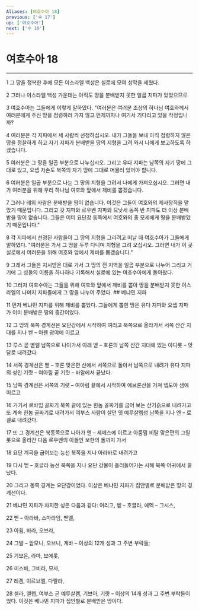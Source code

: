 ```yaml
---
Aliases: [여호수아 18]
previous: ['수 17']
up: ['여호수아']
next: ['수 19']
---
```

# 여호수아 18

***


1 그 땅을 정복한 후에 모든 이스라엘 백성은 실로에 모여 성막을 세웠다. 

2 그러나 이스라엘 백성 가운데는 아직도 땅을 분배받지 못한 일곱 지파가 있었으므로 

3 여호수아는 그들에게 이렇게 말하였다. "여러분은 여러분 조상의 하나님 여호와께서 여러분에게 주신 땅을 점령하러 가지 않고 언제까지나 여기서 기다리고 있을 작정입니까? 

4 여러분은 각 지파에서 세 사람씩 선정하십시오. 내가 그들을 보내 아직 점령하지 않은 땅을 정찰하게 하고 자기 지파가 분배받을 땅의 지형을 그려 와서 나에게 보고하도록 하겠습니다. 

5 여러분은 그 땅을 일곱 부분으로 나누십시오. 그리고 유다 지파는 남쪽의 자기 땅에 그대로 있고, 요셉 자손도 북쪽의 자기 땅에 그대로 머물러 있어야 합니다. 

6 여러분은 일곱 부분으로 나눈 그 땅의 지형을 그려서 나에게 가져오십시오. 그러면 내가 여러분을 위해 우리 하나님 여호와 앞에서 제비를 뽑겠습니다. 

7 그러나 레위 사람은 분배받을 땅이 없습니다. 이것은 그들이 여호와의 제사장직을 맡았기 때문입니다. 그리고 갓 지파와 르우벤 지파와 므낫세 동쪽 반 지파도 더 이상 분배받을 땅이 없습니다. 그들은 이미 요단강 동쪽에서 여호와의 종 모세에게 땅을 분배받았기 때문입니다." 

8 각 지파에서 선정된 사람들이 그 땅의 지형을 그리려고 떠날 때 여호수아가 그들에게 말하였다. "여러분은 가서 그 땅을 두루 다니며 지형을 그려 오십시오. 그러면 내가 이 곳 실로에서 여러분을 위해 여호와 앞에서 제비를 뽑겠습니다." 

9 그래서 그들은 지시받은 대로 가서 그 땅의 전 지역을 일곱 부분으로 나누어 그리고 거기에 그 성들의 이름을 하나하나 기록해서 실로에 있는 여호수아에게 돌아왔다. 

10 그러자 여호수아는 그들을 위해 여호와 앞에서 제비를 뽑아 땅을 분배받지 못한 이스라엘의 나머지 지파들에게 그 땅을 나누어 주었다. ## 베냐민 지파 

11 먼저 베냐민 지파를 위해 제비를 뽑았다. 그들에게 뽑힌 땅은 유다 지파와 요셉 지파가 이미 분배받은 땅의 중간이었다. 

12 그 땅의 북쪽 경계선은 요단강에서 시작하여 여리고 북쪽으로 올라가서 서쪽 산간 지대를 지나 벧 – 아웬 광야에 이르고 

13 루스 곧 벧엘 남쪽으로 나아가서 아래 벧 – 호론의 남쪽 산간 지대에 있는 아다롯 – 앗달로 내려갔다. 

14 서쪽 경계선은 벧 – 호론 맞은편 산에서 서쪽으로 돌아서 남쪽으로 내려가 유다 지파의 성인 기럇 – 여아림 곧 기럇 – 바알에서 끝났다. 

15 남쪽 경계선은 서쪽의 기럇 – 여아림 끝에서 시작하여 에브론산을 거쳐 넵도아 샘에 이르고 

16 거기서 르바임 골짜기 북쪽 끝에 있는 힌놈 골짜기를 굽어 보는 산기슭으로 내려가고 또 계속 힌놈 골짜기로 내려가서 여부스 사람이 살던 옛 예루살렘성 남쪽을 지나 엔 – 로겔로 내려갔다. 

17 또 그 경계선은 북동쪽으로 나아가 엔 – 세메스에 이르고 아둠밈 비탈 맞은편의 그릴롯으로 올라간 다음 르우벤의 아들인 보한의 돌까지 가서 

18 요단 계곡을 굽어보는 능선 북쪽을 지나 아라바로 내려가고 

19 다시 벧 – 호글라 능선 북쪽을 지나 요단 강물이 흘러들어가는 사해 북쪽 어귀에서 끝났다. 

20 그리고 동쪽 경계는 요단강이었다. 이상은 베냐민 지파가 집안별로 분배받은 땅의 경계선이다. 

21 베냐민 지파가 차지한 성은 다음과 같다: 여리고, 벧 – 호글라, 에멕 – 그시스, 

22 벧 – 아라바, 스마라임, 벧엘, 

23 아윔, 바라, 오브라, 

24 그발 – 암모니, 오브니, 게바 – 이상의 12개 성과 그 주변 부락들; 

25 기브온, 라마, 브에롯, 

26 미스바, 그비라, 모사, 

27 레겜, 이르브엘, 다랄라, 

28 셀라, 엘렙, 여부스 곧 예루살렘, 기브아, 기럇 – 이상의 14개 성과 그 주변 부락들이었다. 이것은 베냐민 지파가 집안별로 분배받은 땅이다.
